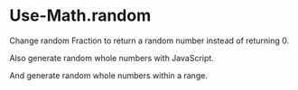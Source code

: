 # Use-Math.random
Change random Fraction to return a random number instead of returning 0.

Also generate random whole numbers with JavaScript.

And generate random whole numbers within a range.
